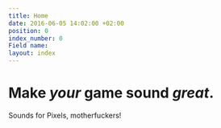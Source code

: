 ```yaml
---
title: Home
date: 2016-06-05 14:02:00 +02:00
position: 0
index_number: 0
Field name: 
layout: index
---
```


# Make *your* game sound *great*.

Sounds for Pixels, motherfuckers!